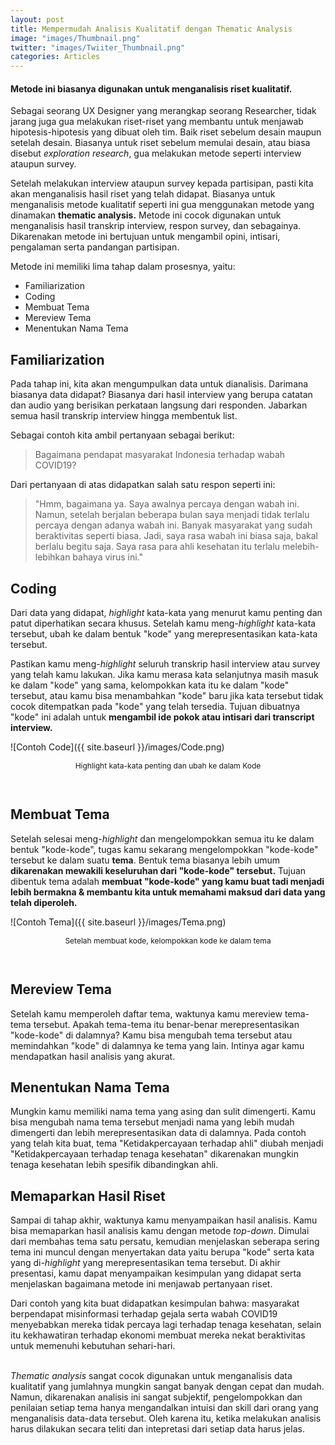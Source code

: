 ```yaml
---
layout: post
title: Mempermudah Analisis Kualitatif dengan Thematic Analysis
image: "images/Thumbnail.png"
twitter: "images/Twiiter_Thumbnail.png"
categories: Articles
---
```


#### Metode ini biasanya digunakan untuk menganalisis riset kualitatif.

Sebagai seorang UX Designer yang merangkap seorang Researcher, tidak jarang juga gua melakukan riset-riset yang membantu untuk menjawab hipotesis-hipotesis yang dibuat oleh tim. Baik riset sebelum desain maupun setelah desain. Biasanya untuk riset sebelum memulai desain, atau biasa disebut *exploration research*, gua melakukan metode seperti interview ataupun survey.  

Setelah melakukan interview ataupun survey kepada partisipan, pasti kita akan menganalisis hasil riset yang telah didapat. Biasanya untuk menganalisis metode kualitatif seperti ini gua menggunakan metode yang dinamakan **thematic analysis.** Metode ini cocok digunakan untuk menganalisis hasil transkrip interview, respon survey, dan sebagainya. Dikarenakan metode ini bertujuan untuk mengambil opini, intisari, pengalaman serta pandangan partisipan.  

Metode ini memiliki lima tahap dalam prosesnya, yaitu:
* Familiarization
* Coding
* Membuat Tema
* Mereview Tema
* Menentukan Nama Tema

## Familiarization
Pada tahap ini, kita akan mengumpulkan data untuk dianalisis. Darimana biasanya data didapat? Biasanya dari hasil interview yang berupa catatan dan audio yang berisikan perkataan langsung dari responden. Jabarkan semua hasil transkrip interview hingga membentuk list.  

Sebagai contoh kita ambil pertanyaan sebagai berikut:
> Bagaimana pendapat masyarakat Indonesia terhadap wabah COVID19?

Dari pertanyaan di atas didapatkan salah satu respon seperti ini:
> "Hmm, bagaimana ya. Saya awalnya percaya dengan wabah ini. Namun, setelah berjalan beberapa bulan saya menjadi tidak terlalu percaya dengan adanya wabah ini. Banyak masyarakat yang sudah beraktivitas seperti biasa. Jadi, saya rasa wabah ini biasa saja, bakal berlalu begitu saja. Saya rasa para ahli kesehatan itu terlalu melebih-lebihkan bahaya virus ini."

## Coding
Dari data yang didapat, *highlight* kata-kata yang menurut kamu penting dan patut diperhatikan secara khusus. Setelah kamu meng-*highlight* kata-kata tersebut, ubah ke dalam bentuk "kode" yang merepresentasikan kata-kata tersebut.  

Pastikan kamu meng-*highlight* seluruh transkrip hasil interview atau survey yang telah kamu lakukan. Jika kamu merasa kata selanjutnya masih masuk ke dalam "kode" yang sama, kelompokkan kata itu ke dalam "kode" tersebut, atau kamu bisa menambahkan "kode" baru jika kata tersebut tidak cocok ditempatkan pada "kode" yang telah tersedia. Tujuan dibuatnya "kode" ini adalah untuk **mengambil ide pokok atau intisari dari transcript interview.** 

![Contoh Code]({{ site.baseurl }}/images/Code.png)

<p style="text-align: center;font-size: 12px;">Highlight kata-kata penting dan ubah ke dalam Kode</p>
<br />

## Membuat Tema
Setelah selesai meng-*highlight* dan mengelompokkan semua itu ke dalam bentuk "kode-kode", tugas kamu sekarang mengelompokkan "kode-kode" tersebut ke dalam suatu **tema**. Bentuk tema biasanya lebih umum **dikarenakan mewakili keseluruhan dari "kode-kode" tersebut.** Tujuan dibentuk tema adalah **membuat "kode-kode" yang kamu buat tadi menjadi lebih bermakna & membantu kita untuk memahami maksud dari data yang telah diperoleh.**  

![Contoh Tema]({{ site.baseurl }}/images/Tema.png)

<p style="text-align: center;font-size: 12px;">Setelah membuat kode, kelompokkan kode ke dalam tema</p>
<br />

## Mereview Tema
Setelah kamu memperoleh daftar tema, waktunya kamu mereview tema-tema tersebut. Apakah tema-tema itu benar-benar merepresentasikan "kode-kode" di dalamnya? Kamu bisa mengubah tema tersebut atau memindahkan "kode" di dalamnya ke tema yang lain. Intinya agar kamu mendapatkan hasil analisis yang akurat.  

## Menentukan Nama Tema
Mungkin kamu memiliki nama tema yang asing dan sulit dimengerti. Kamu bisa mengubah nama tema tersebut menjadi nama yang lebih mudah dimengerti dan lebih merepresentasikan data di dalamnya. Pada contoh yang telah kita buat, tema "Ketidakpercayaan terhadap ahli" diubah menjadi "Ketidakpercayaan terhadap tenaga kesehatan" dikarenakan mungkin tenaga kesehatan lebih spesifik dibandingkan ahli.  

## Memaparkan Hasil Riset
Sampai di tahap akhir, waktunya kamu menyampaikan hasil analisis. Kamu bisa memaparkan hasil analisis kamu dengan metode *top-down*. Dimulai dari membahas tema satu persatu, kemudian menjelaskan seberapa sering tema ini muncul dengan menyertakan data yaitu berupa "kode" serta kata yang di-*highlight* yang merepresentasikan tema tersebut. Di akhir presentasi, kamu dapat menyampaikan kesimpulan yang didapat serta menjelaskan bagaimana metode ini menjawab pertanyaan riset.  

Dari contoh yang kita buat didapatkan kesimpulan bahwa: masyarakat berpendapat misinformasi terhadap gejala serta wabah COVID19 menyebabkan mereka tidak percaya lagi terhadap tenaga kesehatan, selain itu kekhawatiran terhadap ekonomi membuat mereka nekat beraktivitas untuk memenuhi kebutuhan sehari-hari.


\
*Thematic analysis* sangat cocok digunakan untuk menganalisis data kualitatif yang jumlahnya mungkin sangat banyak dengan cepat dan mudah. Namun, dikarenakan analisis ini sangat subjektif, pengelompokkan dan penilaian setiap tema hanya mengandalkan intuisi dan skill dari orang yang menganalisis data-data tersebut. Oleh karena itu, ketika melakukan analisis harus dilakukan secara teliti dan intepretasi dari setiap data harus jelas.
